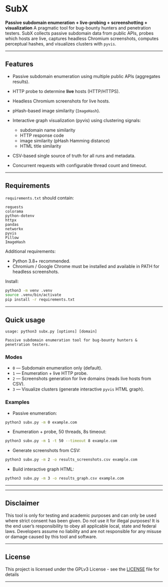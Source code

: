# SubX

**Passive subdomain enumeration + live-probing + screenshotting + visualization**
A pragmatic tool for bug-bounty hunters and penetration testers. SubX collects passive subdomain data from public APIs, probes which hosts are live, captures headless Chromium screenshots, computes perceptual hashes, and visualizes clusters with `pyvis`.

---

## Features

* Passive subdomain enumeration using multiple public APIs (aggregates results).
* HTTP probe to determine **live** hosts (HTTP/HTTPS).
* Headless Chromium screenshots for live hosts.
* pHash-based image similarity (`ImageHash`).
* Interactive graph visualization (pyvis) using clustering signals:

  * subdomain name similarity
  * HTTP response code
  * image similarity (pHash Hamming distance)
  * HTML title similarity
* CSV-based single source of truth for all runs and metadata.
* Concurrent requests with configurable thread count and timeout.

---

## Requirements

`requirements.txt` should contain:

```
requests
colorama
python-dotenv
httpx
pandas
networkx
pyvis
Pillow
ImageHash
```

Additional requirements:

* Python 3.8+ recommended.
* Chromium / Google Chrome must be installed and available in PATH for headless screenshots.

Install:

```bash
python3 -m venv .venv
source .venv/bin/activate
pip install -r requirements.txt
```

---

## Quick usage

```
usage: python3 subx.py [options] [domain]

Passive subdomain enumeration tool for bug-bounty hunters & penetration testers.
```


### Modes

* `0` — Subdomain enumeration only (default).
* `1` — Enumeration + live HTTP probe.
* `2` — Screenshots generation for live domains (reads live hosts from CSV).
* `3` — Visualize clusters (generate interactive `pyvis` HTML graph).

### Examples

* Passive enumeration:

```bash
python3 subx.py -m 0 example.com
```

* Enumeration + probe, 50 threads, 8s timeout:

```bash
python3 subx.py -m 1 -t 50 --timeout 8 example.com
```

* Generate screenshots from CSV:

```bash
python3 subx.py -m 2 -o results_screenshots.csv example.com
```

* Build interactive graph HTML:

```bash
python3 subx.py -m 3 -o results_graph.csv example.com
```

---

---
## Disclaimer

This tool is only for testing and academic purposes and can only be used where strict consent has been given. Do not use it for illegal purposes! It is the end user’s responsibility to obey all applicable local, state and federal laws. Developers assume no liability and are not responsible for any misuse or damage caused by this tool and software.

---
## License

This project is licensed under the GPLv3 License - see the [LICENSE](https://github.com/AtOM18/SubX/blob/main/LICENSE) file for details

---

